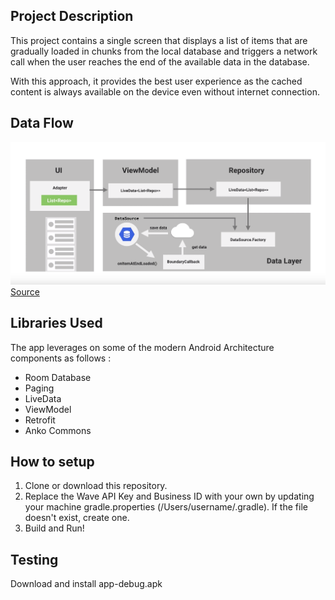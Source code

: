 ## Project Description

This project contains a single screen that displays a list of items that are gradually loaded in chunks from the local database and triggers a network call when the user reaches the end of the available data in the database.

With this approach, it provides the best user experience as the cached content is always available on the device even without internet connection.

## Data Flow
![Screenshot](https://github.com/karlptrck/mobile-challenge/blob/master/data_flow_diagram.png)
[Source](https://developer.android.com/topic/libraries/architecture/paging)

## Libraries Used

The app leverages on some of the modern Android Architecture components as follows :

- Room Database
- Paging
- LiveData
- ViewModel
- Retrofit
- Anko Commons

## How to setup
1. Clone or download this repository.
2. Replace the Wave API Key and Business ID with your own by updating your machine gradle.properties (/Users/username/.gradle). If the file doesn't exist, create one.
3. Build and Run!

## Testing
Download and install app-debug.apk
